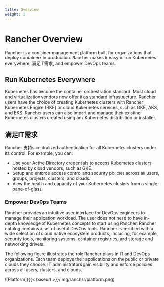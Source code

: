 ```yaml
---
title: Overview
weight: 1
---
```

# Rancher Overview

Rancher is a container management platform built for organizations that deploy containers in production. Rancher makes it easy to run Kubernetes everywhere, 满足IT需求, and empower DevOps teams.

## Run Kubernetes Everywhere

Kubernetes has become the container orchestration standard. Most cloud and virtualization vendors now offer it as standard infrastructure. Rancher users have the choice of creating Kubernetes clusters with Rancher Kubernetes Engine (RKE) or cloud Kubernetes services, such as GKE, AKS, and EKS. Rancher users can also import and manage their existing Kubernetes clusters created using any Kubernetes distribution or installer.

## 满足IT需求

Rancher 支持s centralized authentication for all Kubernetes clusters under its control. For example, you can:

- Use your Active Directory credentials to access Kubernetes clusters hosted by cloud vendors, such as GKE.
- Setup and enforce access control and security policies across all users, groups, projects, clusters, and clouds.
- View the health and capacity of your Kubernetes clusters from a single-pane-of-glass.

### Empower DevOps Teams

Rancher provides an intuitive user interface for DevOps engineers to manage their application workload. The user does not need to have in-depth knowledge of Kubernetes concepts to start using Rancher. Rancher catalog contains a set of useful DevOps tools. Rancher is certified with a wide selection of cloud native ecosystem products, including, for example, security tools, monitoring systems, container registries, and storage and networking drivers.

The following figure illustrates the role Rancher plays in IT and DevOps organizations. Each team deploys their applications on the public or private clouds they choose. IT administrators gain visibility and enforce policies across all users, clusters, and clouds.

![Platform]({{< baseurl >}}/img/rancher/platform.png)
